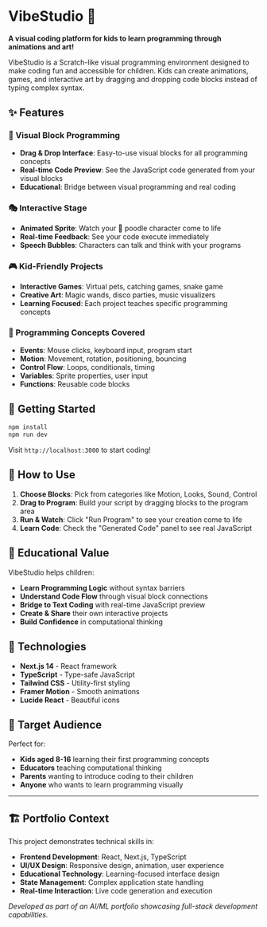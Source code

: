# VibeStudio 🎨

**A visual coding platform for kids to learn programming through animations and art!**

VibeStudio is a Scratch-like visual programming environment designed to make coding fun and accessible for children. Kids can create animations, games, and interactive art by dragging and dropping code blocks instead of typing complex syntax.

## ✨ Features

### 🧩 Visual Block Programming
- **Drag & Drop Interface**: Easy-to-use visual blocks for all programming concepts
- **Real-time Code Preview**: See the JavaScript code generated from your visual blocks
- **Educational**: Bridge between visual programming and real coding

### 🎭 Interactive Stage
- **Animated Sprite**: Watch your 🐶 poodle character come to life
- **Real-time Feedback**: See your code execute immediately
- **Speech Bubbles**: Characters can talk and think with your programs

### 🎮 Kid-Friendly Projects
- **Interactive Games**: Virtual pets, catching games, snake game
- **Creative Art**: Magic wands, disco parties, music visualizers
- **Learning Focused**: Each project teaches specific programming concepts

### 🎯 Programming Concepts Covered
- **Events**: Mouse clicks, keyboard input, program start
- **Motion**: Movement, rotation, positioning, bouncing
- **Control Flow**: Loops, conditionals, timing
- **Variables**: Sprite properties, user input
- **Functions**: Reusable code blocks

## 🚀 Getting Started

```bash
npm install
npm run dev
```

Visit `http://localhost:3000` to start coding!

## 🎨 How to Use

1. **Choose Blocks**: Pick from categories like Motion, Looks, Sound, Control
2. **Drag to Program**: Build your script by dragging blocks to the program area  
3. **Run & Watch**: Click "Run Program" to see your creation come to life
4. **Learn Code**: Check the "Generated Code" panel to see real JavaScript

## 🌟 Educational Value

VibeStudio helps children:
- **Learn Programming Logic** without syntax barriers
- **Understand Code Flow** through visual block connections
- **Bridge to Text Coding** with real-time JavaScript preview
- **Create & Share** their own interactive projects
- **Build Confidence** in computational thinking

## 🔧 Technologies

- **Next.js 14** - React framework
- **TypeScript** - Type-safe JavaScript
- **Tailwind CSS** - Utility-first styling
- **Framer Motion** - Smooth animations
- **Lucide React** - Beautiful icons

## 🎯 Target Audience

Perfect for:
- **Kids aged 8-16** learning their first programming concepts
- **Educators** teaching computational thinking
- **Parents** wanting to introduce coding to their children
- **Anyone** who wants to learn programming visually

---

## 🏗️ Portfolio Context

This project demonstrates technical skills in:
- **Frontend Development**: React, Next.js, TypeScript
- **UI/UX Design**: Responsive design, animation, user experience
- **Educational Technology**: Learning-focused interface design
- **State Management**: Complex application state handling
- **Real-time Interaction**: Live code generation and execution

*Developed as part of an AI/ML portfolio showcasing full-stack development capabilities.*